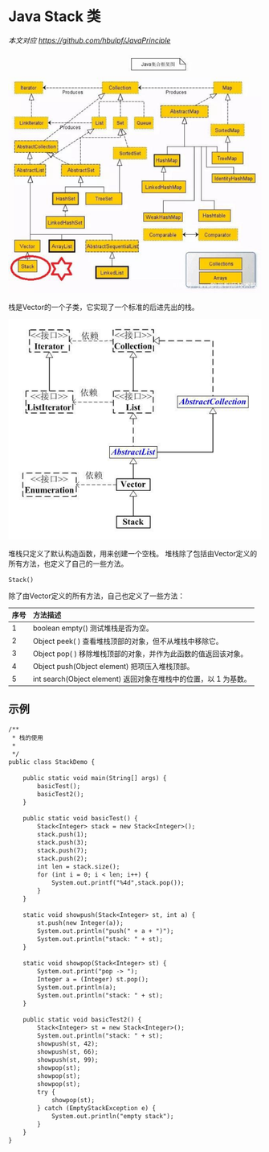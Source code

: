 # Java Stack 类

*本文对应 https://github.com/hbulpf/JavaPrinciple*


![Java集合](..\imgs\Java集合.jpeg)

栈是Vector的一个子类，它实现了一个标准的后进先出的栈。

![Java堆UML](..\imgs\javastack.jpeg)

堆栈只定义了默认构造函数，用来创建一个空栈。 堆栈除了包括由Vector定义的所有方法，也定义了自己的一些方法。

```
Stack()
```

除了由Vector定义的所有方法，自己也定义了一些方法：

| 序号 | 方法描述                                                     |
| :--- | :----------------------------------------------------------- |
| 1    | boolean empty()  测试堆栈是否为空。                          |
| 2    | Object peek( ) 查看堆栈顶部的对象，但不从堆栈中移除它。      |
| 3    | Object pop( ) 移除堆栈顶部的对象，并作为此函数的值返回该对象。 |
| 4    | Object push(Object element) 把项压入堆栈顶部。               |
| 5    | int search(Object element) 返回对象在堆栈中的位置，以 1 为基数。 |

## 示例

```
/**
 * 栈的使用
 *
 */
public class StackDemo {

    public static void main(String[] args) {
        basicTest();
        basicTest2();
    }

    public static void basicTest() {
        Stack<Integer> stack = new Stack<Integer>();
        stack.push(1);
        stack.push(3);
        stack.push(7);
        stack.push(2);
        int len = stack.size();
        for (int i = 0; i < len; i++) {
            System.out.printf("%4d",stack.pop());
        }
    }

    static void showpush(Stack<Integer> st, int a) {
        st.push(new Integer(a));
        System.out.println("push(" + a + ")");
        System.out.println("stack: " + st);
    }

    static void showpop(Stack<Integer> st) {
        System.out.print("pop -> ");
        Integer a = (Integer) st.pop();
        System.out.println(a);
        System.out.println("stack: " + st);
    }

    public static void basicTest2() {
        Stack<Integer> st = new Stack<Integer>();
        System.out.println("stack: " + st);
        showpush(st, 42);
        showpush(st, 66);
        showpush(st, 99);
        showpop(st);
        showpop(st);
        showpop(st);
        try {
            showpop(st);
        } catch (EmptyStackException e) {
            System.out.println("empty stack");
        }
    }
}
```

